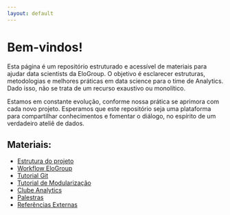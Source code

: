 ```yaml
---
layout: default
---
```


# Bem-vindos!

Esta página é um repositório estruturado e acessível de materiais para ajudar data scientists da EloGroup. O objetivo é esclarecer estruturas, metodologias e melhores práticas em data science para o time de Analytics. Dado isso, não se trata de um recurso exaustivo ou monolítico. 

Estamos em constante evolução, conforme nossa prática se aprimora com cada novo projeto. Esperamos que este repositório seja uma plataforma para compartilhar conhecimentos e fomentar o diálogo, no espírito de um verdadeiro ateliê de dados.

<!-- - [Link para a estruturação](./pages/configuracao_projeto.html). -->

## Materiais:

- [Estrutura do projeto](./pages/estrutura_projeto.html)
- [Workflow EloGroup](./pages/workflow.html)
- [Tutorial Git](./pages/git_tutorial.html)
- [Tutorial de Modularização](./pages/modular.html)
- [Clube Analytics](./pages/clube_analytics.html)    
- [Palestras](./pages/palestras.html)
- [Referências Externas](./pages/referencias.html)

